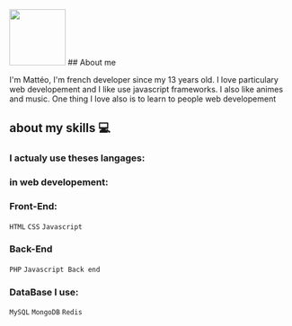 <img src="https://i.imgur.com/LA3TK0j.gif" width="100">
## About me

I'm Mattéo, I'm french developer since my 13 years old. I love particulary web developement and I like use javascript frameworks. I also like animes and music. 
One thing I love also is to learn to people web developement

## about my skills 💻

### I actualy use theses langages:

### in web developement:
### Front-End:
`HTML`
`CSS`
`Javascript`

### Back-End
`PHP`
`Javascript Back end`

### DataBase I use:
`MySQL`
`MongoDB`
`Redis`
